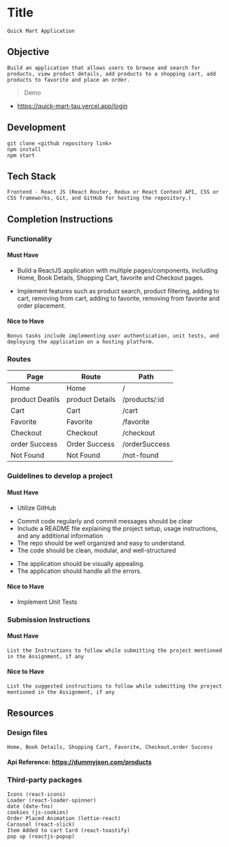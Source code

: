 # Title

    Quick Mart Application

## Objective

    Build an application that allows users to browse and search for products, view product details, add products to a shopping cart, add products to favorite and place an order.

> Demo

*    https://quick-mart-tau.vercel.app/login


## Development

    git clone <github repository link>  
    npm install
    npm start

## Tech Stack

    Frontend - React JS (React Router, Redux or React Context API, CSS or CSS frameworks, Git, and GitHub for hosting the repository.)

## Completion Instructions

### Functionality

#### Must Have

*  Build a ReactJS application with multiple pages/components, including Home, Book Details, Shopping Cart, favorite and Checkout pages.

*    Implement features such as product search, product filtering, adding to cart, removing from cart, adding to favorite, removing from favorite and order placement.

#### Nice to Have

    Bonus tasks include implementing user authentication, unit tests, and deploying the application on a hosting platform.

### Routes

| Page                | Route                 | Path
| --------------------| ----------------------| ------
| Home                | Home                  | /
| product Deatils     | product Details       | /products/:id
| Cart                | Cart                  | /cart
| Favorite            | Favorite              | /favorite
| Checkout            | Checkout              | /checkout
| order Success       | Order Success         | /orderSuccess
| Not Found           | Not Found             | /not-found


### Guidelines to develop a project

#### Must Have

*  Utilize GitHub
-  Commit code regularly and commit messages should be clear
-  Include a README file explaining the project setup, usage instructions, and any additional information
-  The repo should be well organized and easy to understand.
-  The code should be clean, modular, and well-structured
*  The application should be visually appealing.
*  The application should handle all the errors.

#### Nice to Have

* Implement Unit Tests

### Submission Instructions

#### Must Have

    List the Instructions to follow while submitting the project mentioned in the Assignment, if any

#### Nice to Have

    List the suggested instructions to follow while submitting the project mentioned in the Assignment, if any

## Resources

### Design files

    Home, Book Details, Shopping Cart, Favorite, Checkout,order Success


 ####  Api Reference: https://dummyjson.com/products

### Third-party packages

    Icons (react-icons)
    Loader (react-loader-spinner)
    date (date-fns)
    cookies (js-cookies)
    Order Placed Animation (lottie-react)
    Carousel (react-slick)
    Item Added to cart Card (react-toastify)
    pop up (reactjs-popup)